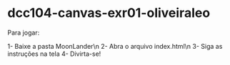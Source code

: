 # dcc104-canvas-exr01-oliveiraleo

Para jogar:

1- Baixe a pasta MoonLander\n
2- Abra o arquivo index.html\n
3- Siga as instruções na tela
4- Divirta-se!
